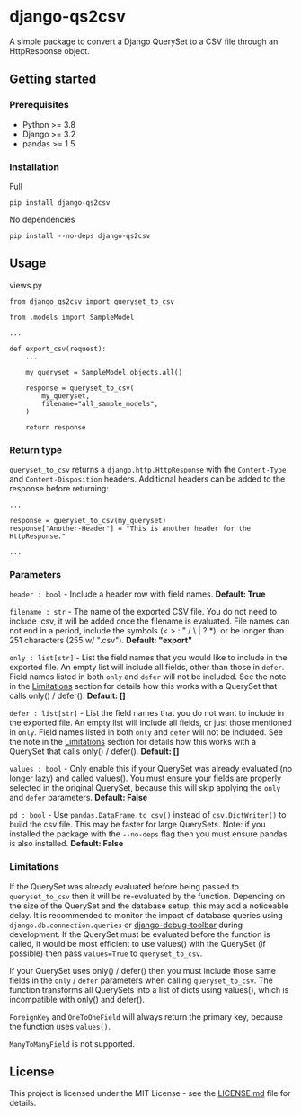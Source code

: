 # django-qs2csv

A simple package to convert a Django QuerySet to a CSV file through an HttpResponse object.

## Getting started

### Prerequisites

* Python >= 3.8
* Django >= 3.2
* pandas >= 1.5

### Installation

Full
```console
pip install django-qs2csv
```

No dependencies
```console
pip install --no-deps django-qs2csv
```

## Usage

views.py

```shell
from django_qs2csv import queryset_to_csv

from .models import SampleModel

...

def export_csv(request):
    ...

    my_queryset = SampleModel.objects.all()

    response = queryset_to_csv(
        my_queryset,
        filename="all_sample_models",
    )

    return response
```

### Return type

`queryset_to_csv` returns a `django.http.HttpResponse` with the `Content-Type` and `Content-Disposition` headers. Additional headers can be added to the response before returning:

```shell
...

response = queryset_to_csv(my_queryset)
response["Another-Header"] = "This is another header for the HttpResponse."

...
```

### Parameters

`header : bool` - Include a header row with field names. **Default: True**

`filename : str` - The name of the exported CSV file. You do not need to include .csv, it will be added once the filename is evaluated. File names can not end in a period, include the symbols (< > : " / \\ | ? *), or be longer than 251 characters (255 w/ ".csv"). **Default: "export"**

`only : list[str]` - List the field names that you would like to include in the exported file. An empty list will include all fields, other than those in `defer`. Field names listed in both `only` and `defer` will not be included. See the note in the [Limitations](#limitations) section for details how this works with a QuerySet that calls only() / defer(). **Default: []**

`defer : list[str]` - List the field names that you do not want to include in the exported file. An empty list will include all fields, or just those mentioned in `only`. Field names listed in both `only` and `defer` will not be included. See the note in the [Limitations](#limitations) section for details how this works with a QuerySet that calls only() / defer(). **Default: []**

`values : bool` - Only enable this if your QuerySet was already evaluated (no longer lazy) and called values(). You must ensure your fields are properly selected in the original QuerySet, because this will skip applying the `only` and `defer` parameters. **Default: False**

`pd : bool` - Use `pandas.DataFrame.to_csv()` instead of `csv.DictWriter()` to build the csv file. This may be faster for large QuerySets. Note: if you installed the package with the `--no-deps` flag then you must ensure pandas is also installed. **Default: False**

### Limitations

If the QuerySet was already evaluated before being passed to `queryset_to_csv` then it will be re-evaluated by the function. Depending on the size of the QuerySet and the database setup, this may add a noticeable delay. It is recommended to monitor the impact of database queries using `django.db.connection.queries` or [django-debug-toolbar](https://django-debug-toolbar.readthedocs.io/en/latest/index.html) during development. If the QuerySet must be evaluated before the function is called, it would be most efficient to use values() with the QuerySet (if possible) then pass `values=True` to `queryset_to_csv`.

If your QuerySet uses only() / defer() then you must include those same fields in the `only` / `defer` parameters when calling `queryset_to_csv`. The function transforms all QuerySets into a list of dicts using values(), which is incompatible with only() and defer().

`ForeignKey` and `OneToOneField` will always return the primary key, because the function uses `values()`.

`ManyToManyField` is not supported.

## License

This project is licensed under the MIT License - see the [LICENSE.md](LICENSE.md) file for details.
